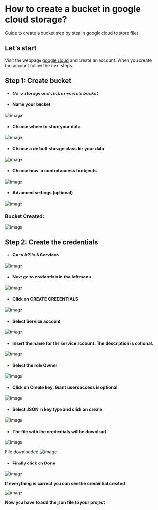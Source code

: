 # How to create a bucket in google cloud storage?

Guide to create a bucket step by step in google cloud to store files

## Let’s start

Visit the webpage [google cloud](https://cloud.google.com/) and create an account. When you create the account follow the next steps.

## Step 1: Create bucket

- #### *Go to storage and click in +create bucket*

- #### Name your bucket

![image](screenshots/BucketName.png)


- #### Choose where to store your data

![image](screenshots/Data.png)

- #### Choose a default storage class for your data

![image](screenshots/StorageClass.png)

- #### Choose how to control access to objects

![image](screenshots/ChooseHow.png)

- #### Advanced settings (optional)

![image](screenshots/AdvancedSettings.png)

### Bucket Created:

![image](screenshots/bucketCreteed.png)

## Step 2: Create the credentials

- #### Go to API's & Services

![image](screenshots/APIs.png)

- #### Next go to credentials in the left menu

![image](screenshots/credentials.png)

- #### Click on CREATE CREDENTIALS

![image](screenshots/create-credentials.png)

- #### Select Service account

![image](screenshots/service-account.png)

- #### Insert the name for the service account. The description is optional.

![image](screenshots/service-account-name.png)

- #### Select the role Owner

![image](screenshots/role-owner.png)

- #### Click on Create key. Grant users access is optional.

![image](screenshots/create-key.png)

- #### Select JSON in key type and click on create

![image](screenshots/json-option.png)

- #### The file with the credentials will be download

![image](screenshots/file-download.png)

  File downloaded
  ![image](screenshots/file.png)

- #### Finally click on Done

![image](screenshots/done.png)

**If everything is correct you can see the credential created**

![image](screenshots/service-created.png)

**Now you have to add the json file to your project**
